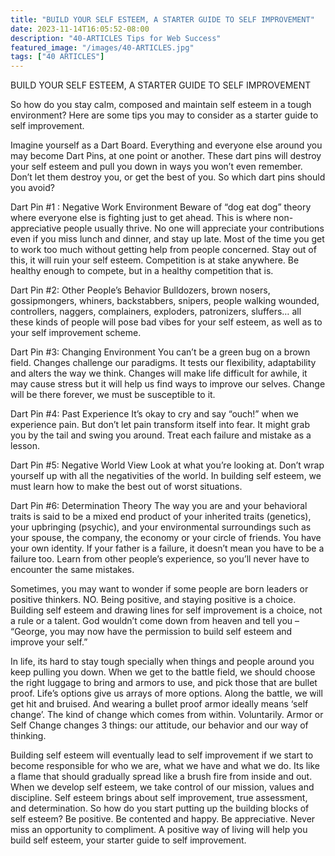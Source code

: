 ```yaml
---
title: "BUILD YOUR SELF ESTEEM, A STARTER GUIDE TO SELF IMPROVEMENT"
date: 2023-11-14T16:05:52-08:00
description: "40-ARTICLES Tips for Web Success"
featured_image: "/images/40-ARTICLES.jpg"
tags: ["40 ARTICLES"]
---
```


BUILD YOUR SELF ESTEEM, A STARTER GUIDE TO SELF IMPROVEMENT

So how do you stay calm, composed and maintain self esteem in a tough environment? Here are some tips you may to consider as a starter guide to self improvement.

Imagine yourself as a Dart Board. Everything and everyone else around you may become Dart Pins, at one point or another. These dart pins will destroy your self esteem and pull you down in ways you won’t even remember. Don’t let them destroy you, or get the best of you.  So which dart pins should you avoid?

Dart Pin #1 : Negative Work Environment
Beware of “dog eat dog” theory where everyone else is fighting just to get ahead. This is where non-appreciative people usually thrive. No one will appreciate your contributions even if you miss lunch and dinner, and stay up late. Most of the time you get to work too much without getting help from people concerned.  Stay out of this, it will ruin your self esteem. Competition is at stake anywhere. Be healthy enough to compete, but in a healthy competition that is. 

Dart Pin #2: Other People’s Behavior
Bulldozers, brown nosers, gossipmongers, whiners, backstabbers, snipers, people walking wounded, controllers, naggers, complainers, exploders, patronizers, sluffers… all these kinds of people will pose bad vibes for your self esteem, as well as to your self improvement scheme. 

Dart Pin #3: Changing Environment
You can’t be a green bug on a brown field. Changes challenge our paradigms. It tests our flexibility, adaptability and alters the way we think. Changes will make life difficult for awhile, it may cause stress but it will help us find ways to improve our selves. Change will be there forever, we must be susceptible to it. 

Dart Pin #4: Past Experience
It’s okay to cry and say “ouch!” when we experience pain. But don’t let pain transform itself into fear. It might grab you by the tail and swing you around. Treat each failure and mistake as a lesson. 

Dart Pin #5: Negative World View
Look at what you’re looking at. Don’t wrap yourself up with all the negativities of the world. In building self esteem, we must learn how to make the best out of worst situations.

Dart Pin #6: Determination Theory
The way you are and your behavioral traits is said to be a mixed end product of your inherited traits (genetics), your upbringing (psychic), and your environmental surroundings such as your spouse, the company, the economy or your circle of friends. You have your own identity. If your father is a failure, it doesn’t mean you have to be a failure too. Learn from other people’s experience, so you’ll never have to encounter the same mistakes. 

Sometimes, you may want to wonder if some people are born leaders or positive thinkers. NO. Being positive, and staying positive is a choice. Building self esteem and drawing lines for self improvement is a choice, not a rule or a talent. God wouldn’t come down from heaven and tell you – “George, you may now have the permission to build self esteem and improve your self.”   

In life, its hard to stay tough specially when things and people around you keep pulling you down. When we get to the battle field, we should choose the right luggage to bring and armors to use, and pick those that are bullet proof. Life’s options give us arrays of more options. Along the battle, we will get hit and bruised. And wearing a bullet proof armor ideally means ‘self change’. The kind of change which comes from within. Voluntarily. Armor or Self Change  changes 3 things: our attitude, our behavior and our way of thinking.

Building self esteem will eventually lead to self improvement if we start to become responsible for who we are, what we have and what we do. Its like a flame that should gradually spread like a brush fire from inside and out. When we develop self esteem, we take control of our mission, values and discipline.  Self esteem brings about self improvement, true assessment, and determination. So how do you start putting up the building blocks of self esteem? Be positive. Be contented and happy. Be appreciative. Never miss an opportunity to compliment. A positive way of living will help you build self esteem, your starter guide to self improvement.




